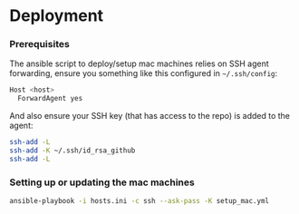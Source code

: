 # Deployment

### Prerequisites

The ansible script to deploy/setup mac machines relies on SSH agent forwarding, ensure you something like this configured in `~/.ssh/config`:

```bash
Host <host>
  ForwardAgent yes
```

And also ensure your SSH key (that has access to the repo) is added to the agent:

```bash
ssh-add -L
ssh-add -K ~/.ssh/id_rsa_github
ssh-add -L
```

### Setting up or updating the mac machines

```bash
ansible-playbook -i hosts.ini -c ssh --ask-pass -K setup_mac.yml
```
